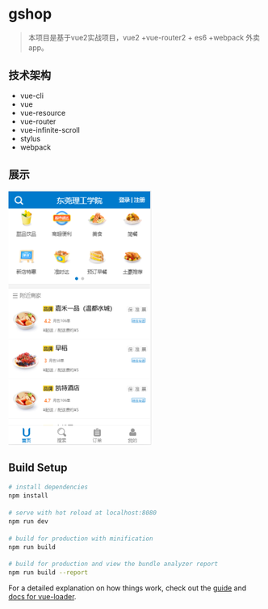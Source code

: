 # gshop

> 本项目是基于vue2实战项目，vue2 +vue-router2 + es6 +webpack 外卖app。

## 技术架构
* vue-cli
* vue
* vue-resource
* vue-router
* vue-infinite-scroll
* stylus
* webpack

## 展示
![](https://github.com/Echogithu/vue-shop/blob/master/static/img/%E9%A6%96%E9%A1%B5.png)

## Build Setup

``` bash
# install dependencies
npm install

# serve with hot reload at localhost:8080
npm run dev

# build for production with minification
npm run build

# build for production and view the bundle analyzer report
npm run build --report
```

For a detailed explanation on how things work, check out the [guide](http://vuejs-templates.github.io/webpack/) and [docs for vue-loader](http://vuejs.github.io/vue-loader).
